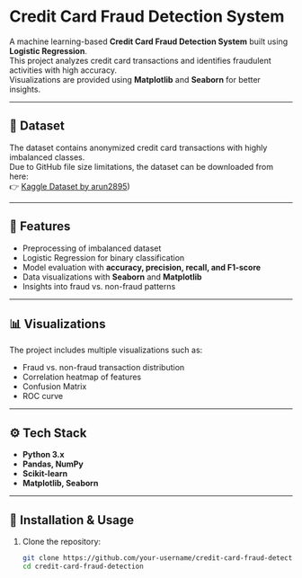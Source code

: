 #  Credit Card Fraud Detection System
A machine learning-based **Credit Card Fraud Detection System** built using **Logistic Regression**.  
This project analyzes credit card transactions and identifies fraudulent activities with high accuracy.  
Visualizations are provided using **Matplotlib** and **Seaborn** for better insights.

---

## 📂 Dataset
The dataset contains anonymized credit card transactions with highly imbalanced classes.  
Due to GitHub file size limitations, the dataset can be downloaded from here:  
👉 [Kaggle Dataset by arun2895](https://www.kaggle.com/datasets/arun2895/credit-card-dataset))  

---

## 🔑 Features
- Preprocessing of imbalanced dataset  
- Logistic Regression for binary classification  
- Model evaluation with **accuracy, precision, recall, and F1-score**  
- Data visualizations with **Seaborn** and **Matplotlib**  
- Insights into fraud vs. non-fraud patterns  

---

## 📊 Visualizations
The project includes multiple visualizations such as:  
- Fraud vs. non-fraud transaction distribution  
- Correlation heatmap of features  
- Confusion Matrix  
- ROC curve  

---

## ⚙️ Tech Stack
- **Python 3.x**  
- **Pandas, NumPy**  
- **Scikit-learn**  
- **Matplotlib, Seaborn**  

---

## 🚀 Installation & Usage
1. Clone the repository:
   ```bash
   git clone https://github.com/your-username/credit-card-fraud-detection.git
   cd credit-card-fraud-detection

